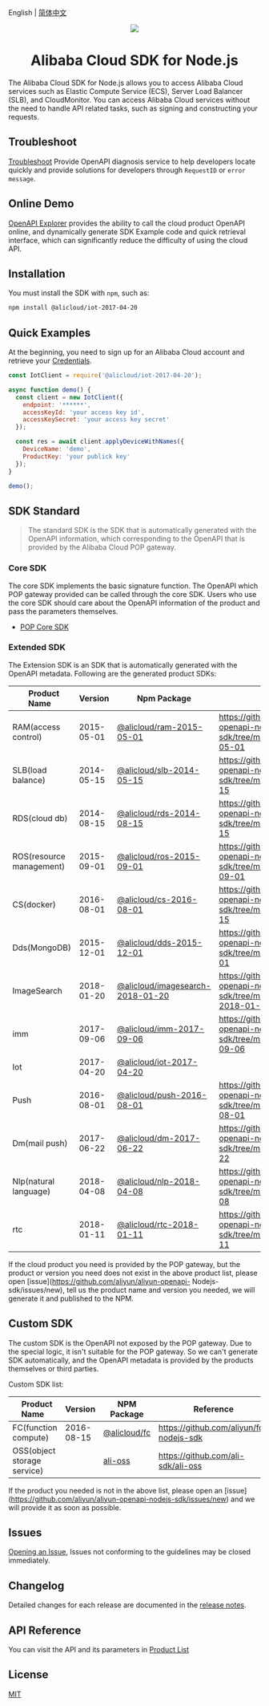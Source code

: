 English | [简体中文](./README-CN.md)


<p align="center">
<a href=" https://www.alibabacloud.com"><img src="https://aliyunsdk-pages.alicdn.com/icons/AlibabaCloud.svg"></a>
</p>

<h1 align="center">Alibaba Cloud SDK for Node.js</h1>

The Alibaba Cloud SDK for Node.js allows you to access Alibaba Cloud services such as Elastic Compute Service (ECS), Server Load Balancer (SLB), and CloudMonitor. You can access Alibaba Cloud services without the need to handle API related tasks, such as signing and constructing your requests.


## Troubleshoot
[Troubleshoot](https://troubleshoot.api.aliyun.com/?source=github_sdk) Provide OpenAPI diagnosis service to help developers locate quickly and provide solutions for developers through `RequestID` or `error message`.


## Online Demo
[OpenAPI Explorer](https://api.aliyun.com/#/?product=Ecs&api=DescribeAccessPoints&params={}&tab=DEMO&lang=NODEJS) provides the ability to call the cloud product OpenAPI online, and dynamically generate SDK Example code and quick retrieval interface, which can significantly reduce the difficulty of using the cloud API.


## Installation
You must install the SDK with `npm`, such as:

```bash
npm install @alicloud/iot-2017-04-20
```


## Quick Examples

At the beginning, you need to sign up for an Alibaba Cloud account and retrieve your [Credentials](https://usercenter.console.aliyun.com/#/manage/ak).

```js
const IotClient = require('@alicloud/iot-2017-04-20');

async function demo() {
  const client = new IotClient({
    endpoint: '******',
    accessKeyId: 'your access key id',
    accessKeySecret: 'your access key secret'
  });

  const res = await client.applyDeviceWithNames({
    DeviceName: 'demo', 
    ProductKey: 'your publick key'
  });
}

demo();
```


## SDK Standard

> The standard SDK is the SDK that is automatically generated with the OpenAPI information, which corresponding to the OpenAPI that is provided by the Alibaba Cloud POP gateway.

### Core SDK

The core SDK implements the basic signature function. The OpenAPI which POP gateway provided can be called through the core SDK. Users who use the core SDK should care about the OpenAPI information of the product and pass the parameters themselves.

- [POP Core SDK](https://www.npmjs.com/package/@alicloud/pop-core)

### Extended SDK

The Extension SDK is an SDK that is automatically generated with the OpenAPI metadata. Following are the generated product SDKs:

|    Product Name    |  Version |  Npm Package | Reference  |
| ----------- | ------ | -------- | -------- |
| RAM(access control) | 2015-05-01 | [@alicloud/ram-2015-05-01](https://www.npmjs.com/package/@alicloud/ram-2015-05-01) | https://github.com/aliyun/aliyun-openapi-nodejs-sdk/tree/master/Ram-2015-05-01 |
| SLB(load balance) | 2014-05-15 | [@alicloud/slb-2014-05-15](https://www.npmjs.com/package/@alicloud/slb-2014-05-15) | https://github.com/aliyun/aliyun-openapi-nodejs-sdk/tree/master/Slb-2014-05-15 |
| RDS(cloud db) | 2014-08-15 | [@alicloud/rds-2014-08-15](https://www.npmjs.com/package/@alicloud/rds-2014-08-15) | https://github.com/aliyun/aliyun-openapi-nodejs-sdk/tree/master/Rds-2014-08-15 |
| ROS(resource management) | 2015-09-01 | [@alicloud/ros-2015-09-01](https://www.npmjs.com/package/@alicloud/ros-2015-09-01) | https://github.com/aliyun/aliyun-openapi-nodejs-sdk/tree/master/ROS-2015-09-01 |
| CS(docker) | 2016-08-01 | [@alicloud/cs-2016-08-01](https://www.npmjs.com/package/@alicloud/cs-2015-12-15) | https://github.com/aliyun/aliyun-openapi-nodejs-sdk/tree/master/CS-2015-12-15 |
| Dds(MongoDB) | 2015-12-01 | [@alicloud/dds-2015-12-01](https://www.npmjs.com/package/@alicloud/dds-2015-12-01) | https://github.com/aliyun/aliyun-openapi-nodejs-sdk/tree/master/Dds-2015-12-01 |
| ImageSearch | 2018-01-20 | [@alicloud/imagesearch-2018-01-20](https://www.npmjs.com/package/@alicloud/imagesearch-2018-01-20) | https://github.com/aliyun/aliyun-openapi-nodejs-sdk/tree/master/ImageSearch-2018-01-20|
| imm |  2017-09-06 | [@alicloud/imm-2017-09-06](https://www.npmjs.com/package/@alicloud/imm-2017-09-06) | https://github.com/aliyun/aliyun-openapi-nodejs-sdk/tree/master/imm-2017-09-06 |
| Iot |  2017-04-20 | [@alicloud/iot-2017-04-20](https://www.npmjs.com/package/@alicloud/iot-2017-04-20) |  |
| Push |  2016-08-01 | [@alicloud/push-2016-08-01](https://www.npmjs.com/package/@alicloud/push-2016-08-01) | https://github.com/aliyun/aliyun-openapi-nodejs-sdk/tree/master/Push-2016-08-01 |
| Dm(mail push) | 2017-06-22 | [@alicloud/dm-2017-06-22](https://www.npmjs.com/package/@alicloud/dm-2017-06-22) | https://github.com/aliyun/aliyun-openapi-nodejs-sdk/tree/master/Dm-2017-06-22 |
| Nlp(natural language) | 2018-04-08 | [@alicloud/nlp-2018-04-08](https://www.npmjs.com/package/@alicloud/nlp-2018-04-08) | https://github.com/aliyun/aliyun-openapi-nodejs-sdk/tree/master/Nlp-2018-04-08 |
| rtc | 2018-01-11 | [@alicloud/rtc-2018-01-11](https://www.npmjs.com/package/@alicloud/rtc-2018-01-11) | https://github.com/aliyun/aliyun-openapi-nodejs-sdk/tree/master/rtc-2018-01-11 |

If the cloud product you need is provided by the POP gateway, but the product or version you need does not exist in the above product list, please open [issue](https://github.com/aliyun/aliyun-openapi- Nodejs-sdk/issues/new), tell us the product name and version you needed, we will generate it and published to the NPM.

## Custom SDK

The custom SDK is the OpenAPI not exposed by the POP gateway. Due to the special logic, it isn't suitable for the POP gateway. So we can't generate SDK  automatically, and the OpenAPI metadata is provided by the products themselves or third parties.

Custom SDK list:

|    Product Name    | Version | NPM Package | Reference |
| ----------- | ------ | -------- | -------- |
| FC(function compute) | 2016-08-15 | [@alicloud/fc](https://www.npmjs.com/package/@alicloud/fc) | https://github.com/aliyun/fc-nodejs-sdk |
| OSS(object storage service) |  | [ali-oss](https://www.npmjs.com/package/ali-oss) | https://github.com/ali-sdk/ali-oss |

If the product you needed is not in the above list, please open an [issue] (https://github.com/aliyun/aliyun-openapi-nodejs-sdk/issues/new) and we will provide it as soon as possible.


## Issues
[Opening an Issue](https://github.com/aliyun/aliyun-openapi-nodejs-sdk/issues/new), Issues not conforming to the guidelines may be closed immediately.


## Changelog
Detailed changes for each release are documented in the [release notes]().


## API Reference
You can visit the API and its parameters in [Product List](https://www.alibabacloud.com/en)


## License
[MIT](LICENSE)
